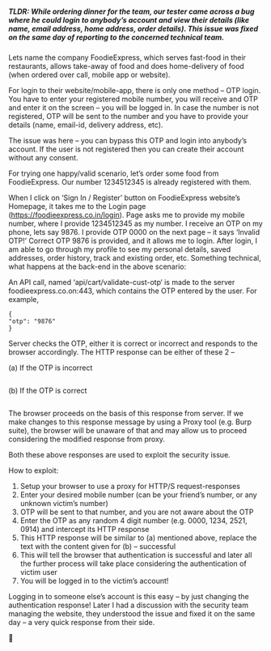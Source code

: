 ##### TLDR: While ordering dinner for the team, our tester came across a bug where he could login to anybody’s account and view their details (like name, email address, home address, order details). This issue was fixed on the same day of reporting to the concerned technical team.

Lets name the company FoodieExpress, which serves fast-food in their restaurants, allows take-away of food and does home-delivery of food (when ordered over call, mobile app or website).

For login to their website/mobile-app, there is only one method – OTP login. You have to enter your registered mobile number, you will receive and OTP and enter it on the screen – you will be logged in. In case the number is not registered, OTP will be sent to the number and you have to provide your details (name, email-id, delivery address, etc).

The issue was here – you can bypass this OTP and login into anybody’s account. If the user is not registered then you can create their account without any consent.

For trying one happy/valid scenario, let’s order some food from FoodieExpress. Our number 1234512345 is already registered with them.

When I click on ‘Sign In / Register’ button on FoodieExpress website’s Homepage, it takes me to the Login page (https://foodieexpress.co.in/login).
Page asks me to provide my mobile number, where I provide 1234512345 as my number.
I receive an OTP on my phone, lets say 9876.
I provide OTP 0000 on the next page – it says ‘Invalid OTP!’
Correct OTP 9876 is provided, and it allows me to login. After login, I am able to go through my profile to see my personal details, saved addresses, order history, track and existing order, etc.
Something technical, what happens at the back-end in the above scenario:

An API call, named ‘api/cart/validate-cust-otp‘ is made to the server foodieexpress.co.on:443, which contains the OTP entered by the user. For example,

```
{ 
"otp": "9876" 
}
```
Server checks the OTP, either it is correct or incorrect and responds to the browser accordingly. The HTTP response can be either of these 2 –

(a) If the OTP is incorrect

```{"messageCode": 1015,"Message":"OTP is Invalid or Expired ","ErrorCode": 0}
```

(b) If the OTP is correct

```{"messageCode": 1001,"Message":"Successful","ErrorCode":0}
```
The browser proceeds on the basis of this response from server. If we make changes to this response message by using a Proxy tool (e.g. Burp suite), the browser will be unaware of that and may allow us to proceed considering the modified response from proxy.

Both these above responses are used to exploit the security issue.

How to exploit:
1. Setup your browser to use a proxy for HTTP/S request-responses
2. Enter your desired mobile number (can be your friend’s number, or any unknown victim’s number)
3. OTP will be sent to that number, and you are not aware about the OTP
4. Enter the OTP as any random 4 digit number (e.g. 0000, 1234, 2521, 0914) and intercept its HTTP response
5. This HTTP response will be similar to (a) mentioned above, replace the text with the content given for (b) – successful
6. This will tell the browser that authentication is successful and later all the further process will take place considering the authentication of victim user
7. You will be logged in to the victim’s account!

Logging in to someone else’s account is this easy – by just changing the authentication response! Later I had a discussion with the security team managing the website, they understood the issue and fixed it on the same day – a very quick response from their side.

🐸
